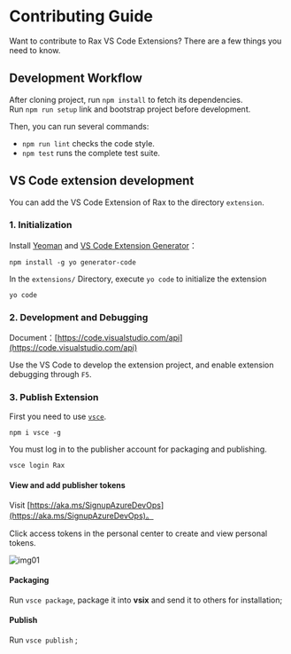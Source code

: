 # Contributing Guide

Want to contribute to Rax VS Code Extensions? There are a few things you need to know.

## Development Workflow

After cloning project, run `npm install` to fetch its dependencies.  
Run `npm run setup` link and bootstrap project before development.

Then, you can run several commands:

* `npm run lint` checks the code style.
* `npm test` runs the complete test suite.

## VS Code extension development

You can add the VS Code Extension of Rax to the directory `extension`.

### 1. Initialization

Install [Yeoman](http://yeoman.io/) and [VS Code Extension Generator](https://www.npmjs.com/package/generator-code)：

```shell
npm install -g yo generator-code
```

In the `extensions/` Directory, execute `yo code` to initialize the extension

```shell
yo code
```

### 2. Development and Debugging

Document：[https://code.visualstudio.com/api](https://code.visualstudio.com/api)

Use the VS Code to develop the extension project, and enable extension debugging through `F5`.

### 3. Publish Extension

First you need to use [`vsce`](https://www.npmjs.com/package/vsce).

```shell
npm i vsce -g
```

You must log in to the publisher account for packaging and publishing.

```shell
vsce login Rax
```

#### View and add publisher tokens

Visit [https://aka.ms/SignupAzureDevOps](https://aka.ms/SignupAzureDevOps)。

Click access tokens in the personal center to create and view personal tokens.

![img01](https://img.alicdn.com/tfs/TB12K4osuT2gK0jSZFvXXXnFXXa-1500-862.png)

#### Packaging

Run `vsce package`, package it into **vsix** and send it to others for installation;

#### Publish

Run `vsce publish` ;



